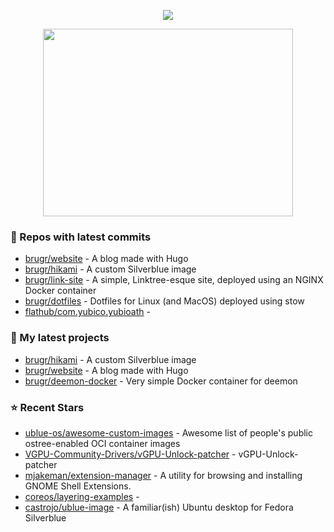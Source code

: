 <p align="center"><a href="https://github.com/anuraghazra/github-readme-stats">
  <img align="center" src="https://github-readme-stats.vercel.app/api?username=brugr&show_icons=true&theme=github_dark" />
</a></p>

<p align="center"><a href="https://wakatime.com/@brugr">
  <img align="center" width="400" height="300" src="https://wakatime.com/share/@brugr/092f33d5-13de-4518-bc1e-34a79102d8c2.svg" />
</a></p>

### 👷 Repos with latest commits

- [brugr/website](https://github.com/brugr/website) - A blog made with Hugo
- [brugr/hikami](https://github.com/brugr/hikami) - A custom Silverblue image
- [brugr/link-site](https://github.com/brugr/link-site) - A simple, Linktree-esque site, deployed using an NGINX Docker container
- [brugr/dotfiles](https://github.com/brugr/dotfiles) - Dotfiles for Linux (and MacOS) deployed using stow
- [flathub/com.yubico.yubioath](https://github.com/flathub/com.yubico.yubioath) - 
### 🌱 My latest projects

- [brugr/hikami](https://github.com/brugr/hikami) - A custom Silverblue image
- [brugr/website](https://github.com/brugr/website) - A blog made with Hugo
- [brugr/deemon-docker](https://github.com/brugr/deemon-docker) - Very simple Docker container for deemon
### ⭐ Recent Stars

- [ublue-os/awesome-custom-images](https://github.com/ublue-os/awesome-custom-images) - Awesome list of people&#39;s public ostree-enabled OCI container images
- [VGPU-Community-Drivers/vGPU-Unlock-patcher](https://github.com/VGPU-Community-Drivers/vGPU-Unlock-patcher) - vGPU-Unlock-patcher
- [mjakeman/extension-manager](https://github.com/mjakeman/extension-manager) - A utility for browsing and installing GNOME Shell Extensions.
- [coreos/layering-examples](https://github.com/coreos/layering-examples) - 
- [castrojo/ublue-image](https://github.com/castrojo/ublue-image) - A familiar(ish) Ubuntu desktop for Fedora Silverblue 
